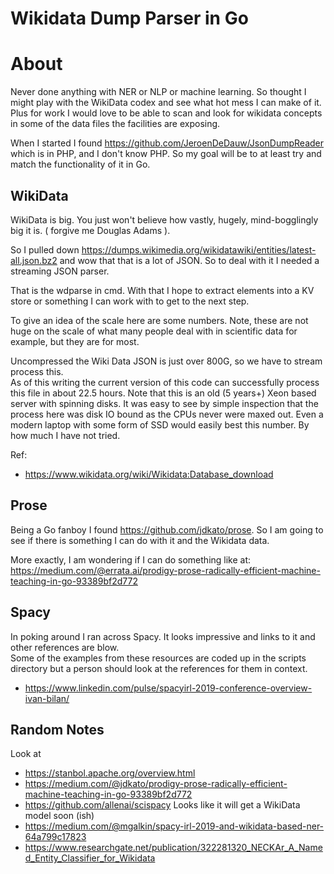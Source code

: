 # Wikidata Dump Parser in Go

# About

Never done anything with NER or NLP or machine learning.  So thought I might 
play with the WikiData codex and see what hot mess I can make of it.   Plus
for work I would love to be able to scan and look for wikidata concepts in some 
of the data files the facilities are exposing. 

When I started I found https://github.com/JeroenDeDauw/JsonDumpReader which is 
in PHP, and I don't know PHP.  So my goal will be to at least try and 
match the functionality of it in Go. 

## WikiData

WikiData is big. You just won't believe how vastly, hugely, mind-bogglingly big it is.
( forgive me Douglas Adams ).

So I pulled down https://dumps.wikimedia.org/wikidatawiki/entities/latest-all.json.bz2
and wow that that is a lot of JSON.   So to deal with it I needed a streaming 
JSON parser.  

That is the wdparse in cmd.  With that I hope to extract elements into a KV store or 
something I can work with to get to the next step.  

To give an idea of the scale here are some numbers.  Note, these are not huge on the 
scale of what many people deal with in scientific data for example, but they are for most.

Uncompressed the Wiki Data JSON is just over 800G, so we have to stream process this.  
As of this writing the current version of this code can successfully process this file
in about 22.5 hours.   Note that this is an old (5 years+) Xeon based server with spinning 
disks.  It was easy to see by simple inspection that the process here was disk
IO bound as the CPUs never were maxed out.   Even a modern laptop with some 
form of SSD would easily best this number.  By how much I have not tried.  

Ref:
* https://www.wikidata.org/wiki/Wikidata:Database_download

## Prose

Being a Go fanboy I found https://github.com/jdkato/prose.  So I am going to see
if there is something I can do with it and the Wikidata data. 

More exactly, I am wondering if I can do something like at:
https://medium.com/@errata.ai/prodigy-prose-radically-efficient-machine-teaching-in-go-93389bf2d772

## Spacy 

In poking around I ran across Spacy.  It looks impressive and links to 
it and other references are blow.  
Some of the examples from these resources are coded up in the scripts 
directory but a person should look at the references for them in context. 

* https://www.linkedin.com/pulse/spacyirl-2019-conference-overview-ivan-bilan/

## Random Notes

Look at 
* https://stanbol.apache.org/overview.html
* https://medium.com/@jdkato/prodigy-prose-radically-efficient-machine-teaching-in-go-93389bf2d772
* https://github.com/allenai/scispacy  Looks like it will get a WikiData model soon (ish)
* https://medium.com/@mgalkin/spacy-irl-2019-and-wikidata-based-ner-64a799c17823
* https://www.researchgate.net/publication/322281320_NECKAr_A_Named_Entity_Classifier_for_Wikidata

